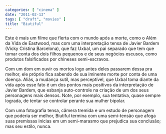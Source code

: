 ```yaml
---
categories: [ "cinema" ]
date: "2011-02-13"
tags: [ "draft", "movies" ]
title: "Biutiful"
---
```

Este é mais um filme que flerta com o mundo após a morte, como o Além
da Vida de Eastwood, mas com uma interpretação tensa de Javier Bardem
(Vicky Cristina Barcelona), que faz Uxbal, um pai separado que tem que
tomar conta dos dois filhos pequenos e de seus negócios escusos, como
produtos falsificados por chineses semi-escravos.

Com um dom em ouvir os mortos logo antes deles passarem dessa pra
melhor, ele próprio fica sabendo de sua iminente morte por conta de
uma doença. Aliás, a mudança sutil, mas perceptível, que Uxbal
toma diante da vida após esse fato é um dos pontos mais positivos da
interpretação de Javier Bardem, que esbanja auto-controle na criação
de um dos seus personagens mais densos. Note, por exemplo, sua tentativa,
quase sempre lograda, de tentar se controlar perante sua mulher bipolar.

Com uma fotografia tensa, câmera tremida e um estudo de personagem
que poderia ser melhor, Biutiful termina com uma semi-tensão que afoga
suas premissas inicias em um semi-marasmo que prejudica sua conclusão;
mas seu estilo, nunca.

